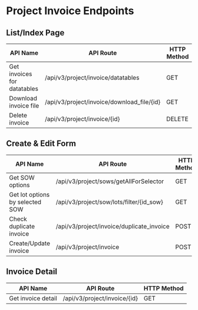 # Project Invoice Endpoints

## List/Index Page

| API Name | API Route | HTTP Method |
|----------|-----------|-------------|
| Get invoices for datatables | /api/v3/project/invoice/datatables | GET |
| Download invoice file | /api/v3/project/invoice/download_file/{id} | GET |
| Delete invoice | /api/v3/project/invoice/{id} | DELETE |

## Create & Edit Form

| API Name | API Route | HTTP Method |
|----------|-----------|-------------|
| Get SOW options | /api/v3/project/sows/getAllForSelector | GET |
| Get lot options by selected SOW | /api/v3/project/sow/lots/filter/{id_sow} | GET |
| Check duplicate invoice | /api/v3/project/invoice/duplicate_invoice | POST |
| Create/Update invoice | /api/v3/project/invoice | POST |

## Invoice Detail

| API Name | API Route | HTTP Method |
|----------|-----------|-------------|
| Get invoice detail | /api/v3/project/invoice/{id} | GET |
